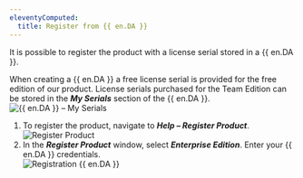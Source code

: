 ```yaml
---
eleventyComputed:
  title: Register from {{ en.DA }}
---
```

It is possible to register the product with a license serial stored in a {{ en.DA }}.  

When creating a {{ en.DA }} a free license serial is provided for the free edition of our product. License serials purchased for the Team Edition can be stored in the ***My Serials*** section of the {{ en.DA }}.  
![{{ en.DA }} – My Serials](https://webdevolutions.azureedge.net/docs/en/rdm/mac/clip11014.png) 

1. To register the product, navigate to ***Help – Register Product***.  
![Register Product](https://webdevolutions.azureedge.net/docs/en/rdm/mac/clip11002.png) 
1. In the ***Register Product*** window, select ***Enterprise Edition***. Enter your {{ en.DA }} credentials.  
![Registration {{ en.DA }}](https://webdevolutions.azureedge.net/docs/en/rdm/mac/RDMMac2112.png)
